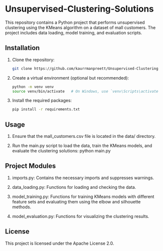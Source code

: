 # Unsupervised-Clustering-Solutions

This repository contains a Python project that performs unsupervised clustering using the KMeans algorithm on a dataset of mall customers. The project includes data loading, model training, and evaluation scripts.

## Installation
1. Clone the repository:
   ```sh
   git clone https://github.com/kaurrmanpreett/Unsupervised-Clustering.git

2. Create a virtual environment (optional but recommended):
   ```sh
   python -m venv venv
   source venv/bin/activate   # On Windows, use `venv\Scripts\activate`

3. Install the required packages:
   ```sh
   pip install -r requirements.txt

## Usage
1. Ensure that the mall_customers.csv file is located in the data/ directory.

2. Run the main.py script to load the data, train the KMeans models, and evaluate the clustering solutions:
   python main.py

## Project Modules
1. imports.py: Contains the necessary imports and suppresses warnings.

2. data_loading.py: Functions for loading and checking the data.

3. model_training.py: Functions for training KMeans models with different feature sets and evaluating them using the elbow and silhouette methods.

4. model_evaluation.py: Functions for visualizing the clustering results.

## License
This project is licensed under the Apache License 2.0.
